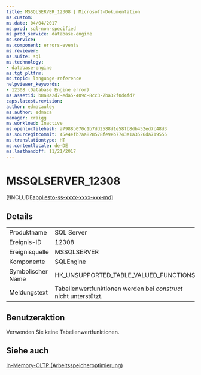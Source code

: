 ```yaml
---
title: MSSQLSERVER_12308 | Microsoft-Dokumentation
ms.custom: 
ms.date: 04/04/2017
ms.prod: sql-non-specified
ms.prod_service: database-engine
ms.service: 
ms.component: errors-events
ms.reviewer: 
ms.suite: sql
ms.technology:
- database-engine
ms.tgt_pltfrm: 
ms.topic: language-reference
helpviewer_keywords:
- 12308 (Database Engine error)
ms.assetid: b8a8a2d7-eda5-409c-8cc3-7ba32f0d4fd7
caps.latest.revision: 
author: edmacauley
ms.author: edmaca
manager: craigg
ms.workload: Inactive
ms.openlocfilehash: a7988b070c1b7dd2588d1e58fb8db452ed7c48d3
ms.sourcegitcommit: 45e4efb7aa828578fe9eb7743a1a3526da719555
ms.translationtype: HT
ms.contentlocale: de-DE
ms.lasthandoff: 11/21/2017
---
```

# <a name="mssqlserver12308"></a>MSSQLSERVER_12308
[!INCLUDE[appliesto-ss-xxxx-xxxx-xxx-md](../../includes/appliesto-ss-xxxx-xxxx-xxx-md.md)]
  
## <a name="details"></a>Details  
  
|||  
|-|-|  
|Produktname|SQL Server|  
|Ereignis-ID|12308|  
|Ereignisquelle|MSSQLSERVER|  
|Komponente|SQLEngine|  
|Symbolischer Name|HK_UNSUPPORTED_TABLE_VALUED_FUNCTIONS|  
|Meldungstext|Tabellenwertfunktionen werden bei *construct* nicht unterstützt.|  
  
## <a name="user-action"></a>Benutzeraktion  
Verwenden Sie keine Tabellenwertfunktionen.  
  
## <a name="see-also"></a>Siehe auch  
[In-Memory-OLTP &#40;Arbeitsspeicheroptimierung&#41;](~/relational-databases/in-memory-oltp/in-memory-oltp-in-memory-optimization.md)  
  
